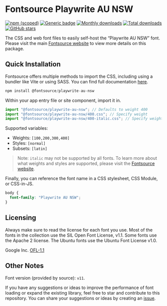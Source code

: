 # Fontsource Playwrite AU NSW

[![npm (scoped)](https://img.shields.io/npm/v/@fontsource/playwrite-au-nsw?color=brightgreen)](https://www.npmjs.com/package/@fontsource/playwrite-au-nsw) [![Generic badge](https://img.shields.io/badge/fontsource-passing-brightgreen)](https://github.com/fontsource/fontsource) [![Monthly downloads](https://badgen.net/npm/dm/@fontsource/playwrite-au-nsw)](https://github.com/fontsource/fontsource) [![Total downloads](https://badgen.net/npm/dt/@fontsource/playwrite-au-nsw)](https://github.com/fontsource/fontsource) [![GitHub stars](https://img.shields.io/github/stars/fontsource/fontsource.svg?style=social&label=Star)](https://github.com/fontsource/fontsource/stargazers)

The CSS and web font files to easily self-host the “Playwrite AU NSW” font. Please visit the main [Fontsource website](https://fontsource.org/fonts/playwrite-au-nsw) to view more details on this package.

## Quick Installation

Fontsource offers multiple methods to import the CSS, including using a bundler like Vite or using SASS. You can find full documentation [here](https://fontsource.org/docs/getting-started/introduction).

```javascript
npm install @fontsource/playwrite-au-nsw
```

Within your app entry file or site component, import it in.

```javascript
import "@fontsource/playwrite-au-nsw"; // Defaults to weight 400
import "@fontsource/playwrite-au-nsw/400.css"; // Specify weight
import "@fontsource/playwrite-au-nsw/400-italic.css"; // Specify weight and style
```

Supported variables:
- Weights: `[100,200,300,400]`
- Styles: `[normal]`
- Subsets: `[latin]`

> Note: `italic` may not be supported by all fonts. To learn more about what weights and styles are supported, please visit the [Fontsource website](https://fontsource.org/fonts/playwrite-au-nsw).

Finally, you can reference the font name in a CSS stylesheet, CSS Module, or CSS-in-JS.

```css
body {
  font-family: "Playwrite AU NSW";
}
```

## Licensing
Always make sure to read the license for each font you use. Most of the fonts in the collection use the SIL Open Font License, v1.1. Some fonts use the Apache 2 license. The Ubuntu fonts use the Ubuntu Font License v1.0.

Google Inc.
[OFL-1.1](http://scripts.sil.org/OFL)

## Other Notes
Font version (provided by source): `v11`.

If you have any suggestions or ideas to improve the performance of font loading or expand the existing library, feel free to star and contribute to this repository. You can share your suggestions or ideas by creating an [issue](https://github.com/fontsource/fontsource/issues).